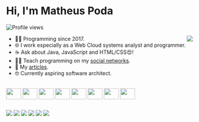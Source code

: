 <h1 align="left">Hi, I'm Matheus Poda</h1>
<p align="left"> <img src="https://komarev.com/ghpvc/?username=matskira&color=yellow" alt="Profile views" /> </p>

<div style="display:block">
<img align="right" src="https://github-readme-stats.vercel.app/api/top-langs/?username=matskira&layout=donut&show_icons=true&theme=radical" />

 - 🧑‍💻 Programming since 2017.
 - 🌐 I work especially as a Web Cloud systems analyst and programmer.
 - ☕ Ask about Java, JavaScript and HTML/CSS😍!
 - 👨‍🏫 Teach programming on my [social networks](https://beacons.ai/devmpoda).
 - 📒 My [articles](https://dev.to/devmpoda).
 - 🤓 Currently aspiring software architect.
</div>

<div style="display: inline_block"><br>
  <img align="center" height=30 width=40 src="https://cdn.jsdelivr.net/gh/devicons/devicon/icons/java/java-plain.svg" />  
  <img align="center" height=30 width=40 src="https://cdn.jsdelivr.net/gh/devicons/devicon/icons/spring/spring-original.svg" />
  <img align="center" height=30 width=40 src="https://cdn.jsdelivr.net/gh/devicons/devicon/icons/javascript/javascript-original.svg" />
  <img align="center" height=30 width=40 src="https://cdn.jsdelivr.net/gh/devicons/devicon/icons/go/go-original.svg" />
  <img align="center" height=30 width=40 src="https://cdn.jsdelivr.net/gh/devicons/devicon/icons/docker/docker-original.svg" />
  <img align="center" height=30 width=40 src="https://cdn.jsdelivr.net/gh/devicons/devicon/icons/git/git-original-wordmark.svg" />
  <img align="center" height=30 width=40 src="https://cdn.jsdelivr.net/gh/devicons/devicon/icons/github/github-original.svg" />
  <img align="center" height=30 width=40 src="https://cdn.jsdelivr.net/gh/devicons/devicon/icons/jenkins/jenkins-original.svg" />
</div>

##

<div style="display: inline_block">
  <a href="https://www.youtube.com/channel/UCQySv0IqL_1e8c9EDyLOAHw" target="_blank"><img src="https://img.shields.io/badge/YouTube-FF0000?style=for-the-badge&logo=youtube&logoColor=white" target="_blank"></a>
  <a href="https://www.tiktok.com/@devmpoda" target="_blank"><img src="https://img.shields.io/badge/TikTok-000000?style=for-the-badge&logo=tiktok&logoColor=white" target="_blank"></a>
  <a href="https://www.instagram.com/devmpoda/" target="_blank"><img src="https://img.shields.io/badge/Instagram-E4405F?style=for-the-badge&logo=instagram&logoColor=white" target="_blank"></a>
  <a href="https://www.twitter.com/devmpoda/" target="_blank"><img src=" 	https://img.shields.io/badge/Twitter-1DA1F2?style=for-the-badge&logo=twitter&logoColor=white" target="_blank"></a>
  <a href="https://github.com/matskira" target="_blank"><img src="https://img.shields.io/badge/GitHub-100000?style=for-the-badge&logo=github&logoColor=white" target="_blank"></a>
  <a href="https://dev.to/devmpoda" target="_blank"><img src="https://img.shields.io/badge/dev.to-0A0A0A?style=for-the-badge&logo=devdotto&logoColor=white" target="_blank"></a>
</div>

##

<!--![Snake animation](https://github.com/matskira/matskira/blob/output/github-contribution-grid-snake.svg) -->
